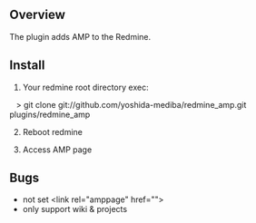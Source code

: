 ## Overview

The plugin adds AMP to the Redmine.

## Install

1. Your redmine root directory exec:

    > git clone git://github.com/yoshida-mediba/redmine_amp.git plugins/redmine_amp

2. Reboot redmine

3. Access AMP page

## Bugs

* not set &lt;link rel="amppage" href=""&gt;
* only support wiki & projects
